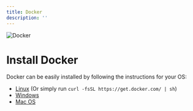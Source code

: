 ```yaml
---
title: Docker
description: ''
---
```


![Docker](/assets/5c0373a-docker.png)

# Install Docker

Docker can be easily installed by following the instructions for your OS:

- [Linux](https://docs.docker.com/linux/step_one/) (Or simply run `curl -fsSL https://get.docker.com/ | sh`)
- [Windows](https://docs.docker.com/windows/step_one/)
- [Mac OS](https://docs.docker.com/mac/step_one/)
